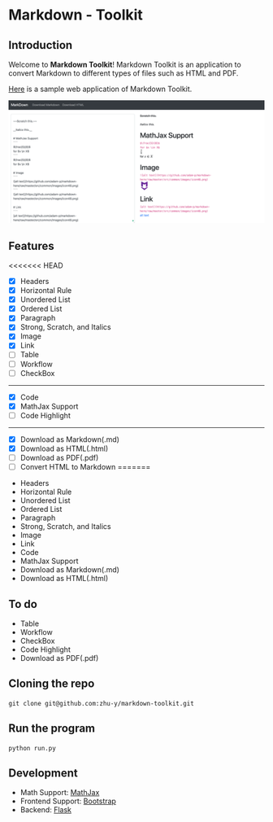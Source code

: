 # Markdown - Toolkit

## Introduction
Welcome to **Markdown Toolkit**! Markdown Toolkit is an application to convert Markdown to different types of files such as HTML and PDF.


[Here](http://yzhu.pythonanywhere.com/) is a sample web application of Markdown Toolkit.

![Example](docs/product1.png)

## Features
<<<<<<< HEAD
- [X] Headers
- [X] Horizontal Rule
- [X] Unordered List
- [X] Ordered List
- [X] Paragraph
- [X] Strong, Scratch, and Italics
- [X] Image
- [X] Link
- [ ] Table
- [ ] Workflow
- [ ] CheckBox
---
- [X] Code
- [X] MathJax Support
- [ ] Code Highlight
---
- [X] Download as Markdown(.md)
- [X] Download as HTML(.html)
- [ ] Download as PDF(.pdf)
- [ ] Convert HTML to Markdown
=======
-  Headers
-  Horizontal Rule
-  Unordered List
-  Ordered List
-  Paragraph
-  Strong, Scratch, and Italics
-  Image
-  Link
-  Code
-  MathJax Support
-  Download as Markdown(.md)
-  Download as HTML(.html)


## To do
- Table
- Workflow
- CheckBox
- Code Highlight
- Download as PDF(.pdf)

## Cloning the repo
```
git clone git@github.com:zhu-y/markdown-toolkit.git
```

## Run the program
```
python run.py
```

## Development
- Math Support: [MathJax](https://www.mathjax.org/)
- Frontend Support: [Bootstrap](https://getbootstrap.com/)
- Backend: [Flask](http://flask.pocoo.org/)
